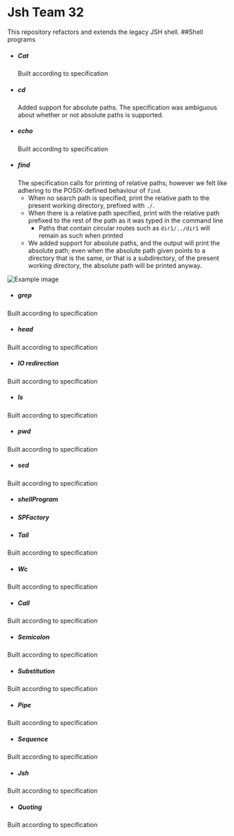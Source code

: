 # Jsh Team 32
This repository refactors and extends the legacy JSH shell.
##Shell programs
* ##### Cat
    Built according to specification
* ##### cd
    Added support for absolute paths. The specification was ambiguous about whether or not absolute paths is supported. 
* ##### echo
    Built according to specification
* ##### find
    The specification calls for printing of relative paths; however we felt like adhering to the POSIX-defined behaviour
    of `find`.
    - When no search path is specified, print the relative path to the present working directory, prefixed with `./`.
    - When there is a relative path specified, print with the relative path prefixed to the rest of the path as it was 
    typed in the command line
        - Paths that contain circular routes such as `dir1/../dir1` will remain as such when printed
    - We added support for absolute paths, and the output will print the absolute path; even when the absolute path
    given points to a directory that is the same, or that is a subdirectory, of the present working directory, the
    absolute path will be printed anyway.
    
![Example image](https://cdn.discordapp.com/attachments/622838479608348672/663238382864039946/unknown.png)
    
* ##### grep
Built according to specification
* ##### head
Built according to specification
* ##### IO redirection
Built according to specification
* ##### ls
Built according to specification
* ##### pwd
Built according to specification
* ##### sed
Built according to specification
* ##### shellProgram
* ##### SPFactory
* ##### Tail
Built according to specification
* ##### Wc
Built according to specification
* ##### Call
Built according to specification
* ##### Semicolon
Built according to specification
* ##### Substitution
Built according to specification
* ##### Pipe
Built according to specification
* ##### Sequence
Built according to specification
* ##### Jsh
Built according to specification
* ##### Quoting
Built according to specification

